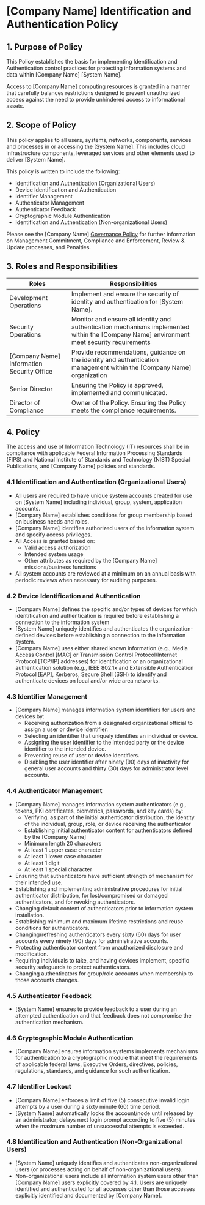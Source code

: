 # [Company Name] Identification and Authentication Policy

## 1. Purpose of Policy
This Policy establishes the basis for implementing Identification and Authentication control practices for protecting information systems and data within [Company Name] [System Name].

Access to [Company Name] computing resources is granted in a manner that carefully balances restrictions designed to prevent unauthorized access against the need to provide unhindered access to informational assets.

## 2. Scope of Policy
This policy applies to all users, systems, networks, components, services and processes in or accessing the [System Name]. This includes cloud infrastructure components, leveraged services and other elements used to deliver [System Name].

This policy is written to include the following:
* Identification and Authentication (Organizational Users)
* Device Identification and Authentication
* Identifier Management
* Authenticator Management
* Authenticator Feedback
* Cryptographic Module Authentication
* Identification and Authentication (Non-organizational Users)

Please see the [Company Name] [Governance Policy](https://github.com/ScaleSec/compliance-docs/blob/P%26P-master/Policy%20Templates/Gov-Policy.md#governance-policy) for further information on Management Commitment, Compliance and Enforcement, Review & Update processes, and Penalties.

## 3. Roles and Responsibilities
|Roles                           | Responsibilities|
|--------------------------------|--------------------------------------|
|Development Operations          | Implement and ensure the security of identity and authentication for [System Name].|
|Security Operations             | Monitor and ensure all identity and authentication mechanisms implemented within the [Company Name] environment meet security requirements|
|[Company Name] Information Security Office | Provide recommendations, guidance on the identity and authentication management within the [Company Name] organization|
|Senior Director        | Ensuring the Policy is approved, implemented and communicated.|
|Director of Compliance | Owner of the Policy. Ensuring the Policy meets the compliance requirements.|

## 4. Policy
The access and use of Information Technology (IT) resources shall be in compliance with applicable Federal Information Processing Standards (FIPS) and National Institute of Standards and Technology (NIST) Special Publications, and [Company Name] policies and standards.

### 4.1 Identification and Authentication (Organizational Users)
* All users are required to have unique system accounts created for use on [System Name] including individual, group, system, application accounts.
* [Company Name] establishes conditions for group membership based on business needs and roles.
* [Company Name] identifies authorized users of the information system and specify access privileges.
* All Access is granted based on:
  * Valid access authorization
  * Intended system usage
  * Other attributes as required by the [Company Name] missions/business functions
* All system accounts are reviewed at a minimum on an annual basis with periodic reviews when necessary for auditing purposes.

### 4.2 Device Identification and Authentication
* [Company Name] defines the specific and/or types of devices for which identification and authentication is required before establishing a connection to the information system
* [System Name] uniquely identifies and authenticates the organization-defined devices before establishing a connection to the information system.
* [Company Name] uses either shared known information (e.g., Media Access Control [MAC] or Transmission Control Protocol/Internet Protocol [TCP/IP] addresses) for identification or an organizational authentication solution (e.g., IEEE 802.1x and Extensible Authentication Protocol [EAP], Kerberos, Secure Shell (SSH) to identify and authenticate devices on local and/or wide area networks.

### 4.3 Identifier Management
* [Company Name] manages information system identifiers for users and devices by:
  * Receiving authorization from a designated organizational official to assign a user or device identifier.
  * Selecting an identifier that uniquely identifies an individual or device.
  * Assigning the user identifier to the intended party or the device identifier to the intended device.
  * Preventing reuse of user or device identifiers.
  * Disabling the user identifier after ninety (90) days of inactivity for general user accounts and thirty (30) days for administrator level accounts.

### 4.4 Authenticator Management
* [Company Name] manages information system authenticators (e.g., tokens, PKI certificates, biometrics, passwords, and key cards) by:
  * Verifying, as part of the initial authenticator distribution, the identity of the individual, group, role, or device receiving the authenticator
  * Establishing initial authenticator content for authenticators defined by the [Company Name]
  * Minimum length 20 characters
  * At least  1 upper case character
  * At least  1 lower case character
  * At least  1 digit
  * At least  1 special character
* Ensuring that authenticators have sufficient strength of mechanism for their intended use.
* Establishing and implementing administrative procedures for initial authenticator distribution, for lost/compromised or damaged authenticators, and for revoking authenticators.
* Changing default content of authenticators prior to information system installation.
* Establishing minimum and maximum lifetime restrictions and reuse conditions for authenticators.
* Changing/refreshing authenticators every sixty (60) days for user accounts every ninety (90) days for administrative accounts.
* Protecting authenticator content from unauthorized disclosure and modification.
* Requiring individuals to take, and having devices implement, specific security safeguards to protect authenticators.
* Changing authenticators for group/role accounts when membership to those accounts changes.

### 4.5 Authenticator Feedback
* [System Name] ensures to provide feedback to a user during an attempted authentication and that feedback does not compromise the authentication mechanism.

### 4.6 Cryptographic Module Authentication
* [Company Name] ensures information systems implements mechanisms for authentication to a cryptographic module that meet the requirements of applicable federal laws, Executive Orders, directives, policies, regulations, standards, and guidance for such authentication.

### 4.7 Identifier Lockout
* [Company Name] enforces a limit of five (5) consecutive invalid login attempts by a user during a sixty minute (60) time period.
* [System Name] automatically locks the account/node until released by an administrator; delays next login prompt according to five (5) minutes when the maximum number of unsuccessful attempts is exceeded.

### 4.8 Identification and Authentication (Non-Organizational Users)
* [System Name] uniquely identifies and authenticates non-organizational users (or processes acting on behalf of non-organizational users).
* Non-organizational users include all information system users other than [Company Name] users explicitly covered by 4.1. Users are uniquely identified and authenticated for all accesses other than those accesses explicitly identified and documented by [Company Name].
